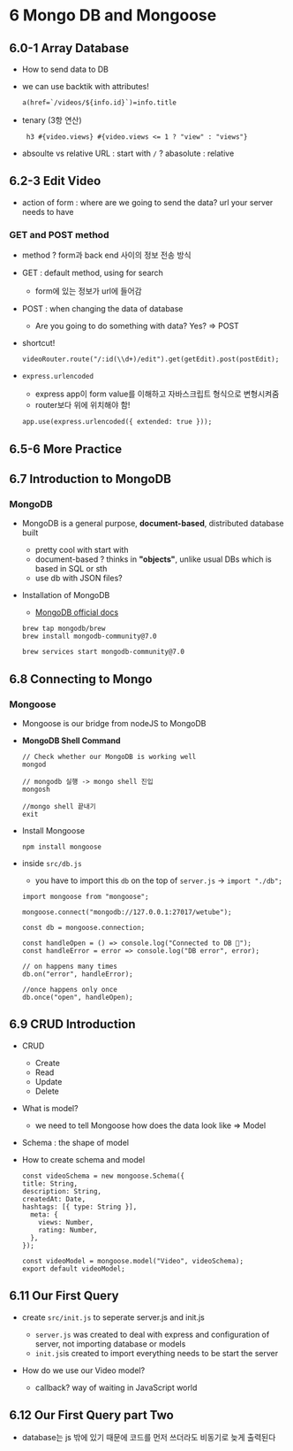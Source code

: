 # 6 Mongo DB and Mongoose

## 6.0-1 Array Database

- How to send data to DB

- we can use backtik with attributes!

  ```
  a(href=`/videos/${info.id}`)=info.title
  ```

- tenary (3항 연산)

  ```
   h3 #{video.views} #{video.views <= 1 ? "view" : "views"}
  ```

- absoulte vs relative URL : start with `/` ? abasolute : relative

## 6.2-3 Edit Video

- action of form : where are we going to send the data? url your server needs to have

### GET and POST method

- method ? form과 back end 사이의 정보 전송 방식
- GET : default method, using for search
  - form에 있는 정보가 url에 들어감
- POST : when changing the data of database

  - Are you going to do something with data? Yes? => POST

- shortcut!

  ```
  videoRouter.route("/:id(\\d+)/edit").get(getEdit).post(postEdit);
  ```

- `express.urlencoded`
  - express app이 form value를 이해하고 자바스크립트 형식으로 변형시켜줌
  - router보다 위에 위치해야 함!
  ```
  app.use(express.urlencoded({ extended: true }));
  ```

## 6.5-6 More Practice

## 6.7 Introduction to MongoDB

### MongoDB

- MongoDB is a general purpose, **document-based**, distributed database built

  - pretty cool with start with
  - document-based ? thinks in **"objects"**, unlike usual DBs which is based in SQL or sth
  - use db with JSON files?

- Installation of MongoDB

  - [MongoDB official docs](https://www.mongodb.com/docs/manual/tutorial/install-mongodb-on-os-x/#std-label-osx-prereq)

  ```
  brew tap mongodb/brew
  brew install mongodb-community@7.0

  brew services start mongodb-community@7.0
  ```

## 6.8 Connecting to Mongo

### Mongoose

- Mongoose is our bridge from nodeJS to MongoDB

- **MongoDB Shell Command**

  ```
  // Check whether our MongoDB is working well
  mongod

  // mongodb 실행 -> mongo shell 진입
  mongosh

  //mongo shell 끝내기
  exit
  ```

- Install Mongoose

  ```
  npm install mongoose
  ```

- inside `src/db.js`

  - you have to import this `db` on the top of `server.js` -> `import "./db";`

  ```
  import mongoose from "mongoose";

  mongoose.connect("mongodb://127.0.0.1:27017/wetube");

  const db = mongoose.connection;

  const handleOpen = () => console.log("Connected to DB 💚");
  const handleError = error => console.log("DB error", error);

  // on happens many times
  db.on("error", handleError);

  //once happens only once
  db.once("open", handleOpen);
  ```

## 6.9 CRUD Introduction

- CRUD

  - Create
  - Read
  - Update
  - Delete

- What is model?

  - we need to tell Mongoose how does the data look like => Model

- Schema : the shape of model

- How to create schema and model

  ```
  const videoSchema = new mongoose.Schema({
  title: String,
  description: String,
  createdAt: Date,
  hashtags: [{ type: String }],
    meta: {
      views: Number,
      rating: Number,
    },
  });

  const videoModel = mongoose.model("Video", videoSchema);
  export default videoModel;
  ```

## 6.11 Our First Query

- create `src/init.js` to seperate server.js and init.js

  - `server.js` was created to deal with express and configuration of server, not importing database or models
  - `init.js`is created to import everything needs to be start the server

- How do we use our Video model?
  - callback? way of waiting in JavaScript world

## 6.12 Our First Query part Two

- database는 js 밖에 있기 때문에 코드를 먼저 쓰더라도 비동기로 늦게 출력된다
